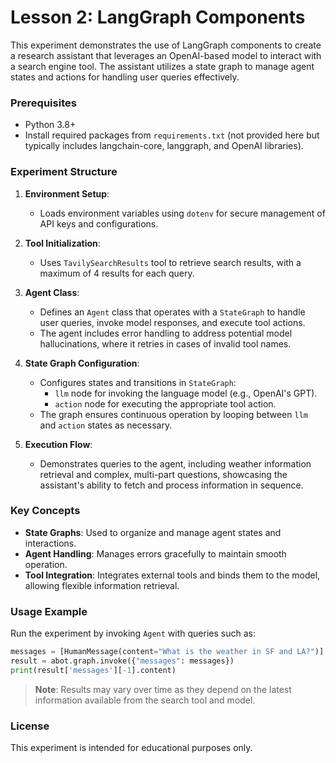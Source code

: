 
# Lesson 2: LangGraph Components

This experiment demonstrates the use of LangGraph components to create a research assistant that leverages an OpenAI-based model to interact with a search engine tool. The assistant utilizes a state graph to manage agent states and actions for handling user queries effectively.

### Prerequisites

- Python 3.8+
- Install required packages from `requirements.txt` (not provided here but typically includes langchain-core, langgraph, and OpenAI libraries).

### Experiment Structure

1. **Environment Setup**:
   - Loads environment variables using `dotenv` for secure management of API keys and configurations.

2. **Tool Initialization**:
   - Uses `TavilySearchResults` tool to retrieve search results, with a maximum of 4 results for each query.

3. **Agent Class**:
   - Defines an `Agent` class that operates with a `StateGraph` to handle user queries, invoke model responses, and execute tool actions.
   - The agent includes error handling to address potential model hallucinations, where it retries in cases of invalid tool names.

4. **State Graph Configuration**:
   - Configures states and transitions in `StateGraph`:
     - `llm` node for invoking the language model (e.g., OpenAI's GPT).
     - `action` node for executing the appropriate tool action.
   - The graph ensures continuous operation by looping between `llm` and `action` states as necessary.

5. **Execution Flow**:
   - Demonstrates queries to the agent, including weather information retrieval and complex, multi-part questions, showcasing the assistant's ability to fetch and process information in sequence.

### Key Concepts

- **State Graphs**: Used to organize and manage agent states and interactions.
- **Agent Handling**: Manages errors gracefully to maintain smooth operation.
- **Tool Integration**: Integrates external tools and binds them to the model, allowing flexible information retrieval.

### Usage Example

Run the experiment by invoking `Agent` with queries such as:

```python
messages = [HumanMessage(content="What is the weather in SF and LA?")]
result = abot.graph.invoke({"messages": messages})
print(result['messages'][-1].content)
```

> **Note**: Results may vary over time as they depend on the latest information available from the search tool and model.

### License

This experiment is intended for educational purposes only.

